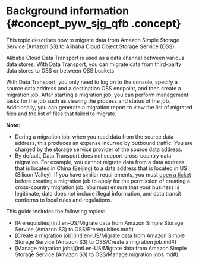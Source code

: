 # Background information {#concept_pyw_sjg_qfb .concept}

This topic describes how to migrate data from Amazon Simple Storage Service \(Amazon S3\) to Alibaba Cloud Object Storage Service \(OSS\).

Alibaba Cloud Data Transport is used as a data channel between various data stores. With Data Transport, you can migrate data from third-party data stores to OSS or between OSS buckets

With Data Transport, you only need to log on to the console, specify a source data address and a destination OSS endpoint, and then create a migration job. After starting a migration job, you can perform management tasks for the job such as viewing the process and status of the job. Additionally, you can generate a migration report to view the list of migrated files and the list of files that failed to migrate.

**Note:** 

-   During a migration job, when you read data from the source data address, this produces an expense incurred by outbound traffic. You are charged by the storage service provider of the source data address.
-   By default, Data Transport does not support cross-country data migration. For example, you cannot migrate data from a data address that is located in China \(Beijing\) to a data address that is located in US \(Silicon Valley\). If you have similar requirements, you must [open a ticket](https://selfservice.console.aliyun.com) before creating a migration job to apply for the permission of creating a cross-country migration job. You must ensure that your business is legitimate, data does not include illegal information, and data transit conforms to local rules and regulations.

This guide includes the following topics:

-   [Prerequisites](intl.en-US/Migrate data from Amazon Simple Storage Service (Amazon S3) to OSS/Prerequisites.md#)
-   [Create a migration job](intl.en-US/Migrate data from Amazon Simple Storage Service (Amazon S3) to OSS/Create a migration job.md#)
-   [Manage migration jobs](intl.en-US/Migrate data from Amazon Simple Storage Service (Amazon S3) to OSS/Manage migration jobs.md#)

